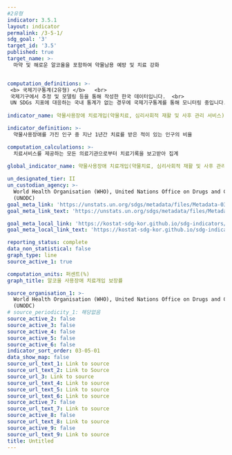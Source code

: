 ```yaml
---
#2유형
indicator: 3.5.1
layout: indicator
permalink: /3-5-1/
sdg_goal: '3'
target_id: '3.5'
published: true
target_name: >-
  마약 및 해로운 알코올을 포함하여 약물남용 예방 및 치료 강화


computation_definitions: >-
 <b> 국제기구통계(2유형) </b>   <br>
 국제기구에서 추정 및 모델링 등을 통해 작성한 한국 데이터입니다.  <br> 
 UN SDGs 지표에 대응하는 국내 통계가 없는 경우에 국제기구통계를 통해 모니터링 중입니다.
 
indicator_name: 약물사용장애 치료개입(약물치료, 심리사회적 재활 및 사후 관리 서비스) 보장범위

indicator_definition: >-
  약물사용장애를 가진 인구 중 지난 1년간 치료를 받은 적이 있는 인구의 비율

computation_calculations: >-
  치료서비스를 제공하는 모든 의료기관으로부터 치료기록을 보고받아 집계
  
global_indicator_name: 약물사용장애 치료개입(약물치료, 심리사회적 재활 및 사후 관리 서비스) 보장범위

un_designated_tier: II
un_custodian_agency: >-
  World Health Organisation (WHO), United Nations Office on Drugs and Crime
  (UNODC)
goal_meta_link: 'https://unstats.un.org/sdgs/metadata/files/Metadata-03-05-01.pdf'
goal_meta_link_text: 'https://unstats.un.org/sdgs/metadata/files/Metadata-03-05-01.pdf'

goal_meta_local_link: 'https://kostat-sdg-kor.github.io/sdg-indicators/public/data/Metadata-03-05-01_KOR.pdf'
goal_meta_local_link_text: 'https://kostat-sdg-kor.github.io/sdg-indicators/public/data/Metadata-03-05-01_KOR.pdf'

reporting_status: complete
data_non_statistical: false
graph_type: line
source_active_1: true

computation_units: 퍼센트(%)
graph_title: 알코올 사용장애 치료개입 보장률

source_organisation_1: >-
  World Health Organisation (WHO), United Nations Office on Drugs and Crime
  (UNODC)
# source_periodicity_1: 해당없음
source_active_2: false
source_active_3: false
source_active_4: false
source_active_5: false
source_active_6: false
indicator_sort_order: 03-05-01
data_show_map: false
source_url_text_1: Link to source
source_url_text_2: Link to Source
source_url_3: Link to source
source_url_text_4: Link to source
source_url_text_5: Link to source
source_url_text_6: Link to source
source_active_7: false
source_url_text_7: Link to source
source_active_8: false
source_url_text_8: Link to source
source_active_9: false
source_url_text_9: Link to source
title: Untitled
---
```

